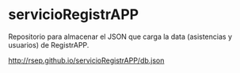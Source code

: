 # servicioRegistrAPP
Repositorio para almacenar el JSON que carga la data (asistencias y usuarios) de RegistrAPP.




http://rsep.github.io/servicioRegistrAPP/db.json
